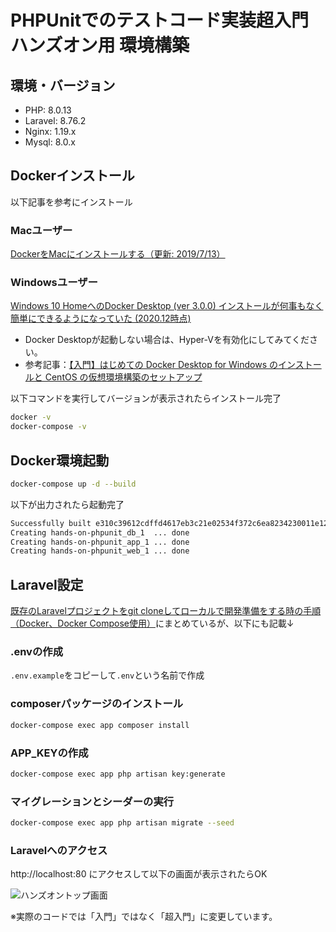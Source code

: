 # PHPUnitでのテストコード実装超入門ハンズオン用 環境構築

## 環境・バージョン

- PHP: 8.0.13
- Laravel: 8.76.2
- Nginx: 1.19.x
- Mysql: 8.0.x

## Dockerインストール
以下記事を参考にインストール

### Macユーザー
[DockerをMacにインストールする（更新: 2019/7/13）](https://qiita.com/kurkuru/items/127fa99ef5b2f0288b81)

### Windowsユーザー
[Windows 10 HomeへのDocker Desktop (ver 3.0.0) インストールが何事もなく簡単にできるようになっていた (2020.12時点)](https://qiita.com/zaki-lknr/items/db99909ba1eb27803456)

- Docker Desktopが起動しない場合は、Hyper-Vを有効化にしてみてください。
- 参考記事：[【入門】はじめての Docker Desktop for Windows のインストールと CentOS の仮想環境構築のセットアップ](https://qiita.com/gahoh/items/7b21377b5c9e3ffddf4a#hyper-v%E3%81%AE%E6%9C%89%E5%8A%B9%E5%8C%96-%E3%81%AB%E3%81%99%E3%82%8B)

以下コマンドを実行してバージョンが表示されたらインストール完了

```sh
docker -v
docker-compose -v
```

## Docker環境起動

```sh
docker-compose up -d --build
```

以下が出力されたら起動完了

```sh
Successfully built e310c39612cdffd4617eb3c21e02534f372c6ea8234230011e123afd0be4dfbb
Creating hands-on-phpunit_db_1  ... done
Creating hands-on-phpunit_app_1 ... done
Creating hands-on-phpunit_web_1 ... done
```

## Laravel設定

[既存のLaravelプロジェクトをgit cloneしてローカルで開発準備をする時の手順（Docker、Docker Compose使用）](https://zenn.dev/shimotaroo/articles/4ee537dbed319e)にまとめているが、以下にも記載↓

### .envの作成

`.env.example`をコピーして`.env`という名前で作成

### composerパッケージのインストール

```sh
docker-compose exec app composer install
```

### APP_KEYの作成

```sh
docker-compose exec app php artisan key:generate
```

### マイグレーションとシーダーの実行

```sh
docker-compose exec app php artisan migrate --seed
```

### Laravelへのアクセス

http://localhost:80 にアクセスして以下の画面が表示されたらOK

![ハンズオントップ画面](https://user-images.githubusercontent.com/58982088/146734840-f10978dd-446e-4809-8bce-2872e15d0f83.png)

※実際のコードでは「入門」ではなく「超入門」に変更しています。